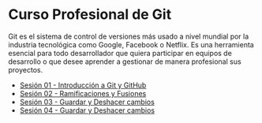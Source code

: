 # Curso Profesional de Git

Git es el sistema de control de versiones más usado a nivel mundial por la industria tecnológica como Google, Facebook o Netflix. Es una herramienta esencial para todo desarrollador que quiera participar en equipos de desarrollo o que desee aprender a gestionar de manera profesional sus proyectos.

* [Sesión 01 - Introducción a Git y GitHub](sesion-01/README.md)
* [Sesión 02 - Ramificaciones y Fusiones](sesion-02/README.md)
* [Sesión 03 - Guardar y Deshacer cambios](sesion-03/README.md)
* [Sesión 04 - Guardar y Deshacer cambios](sesion-04/README.md)
